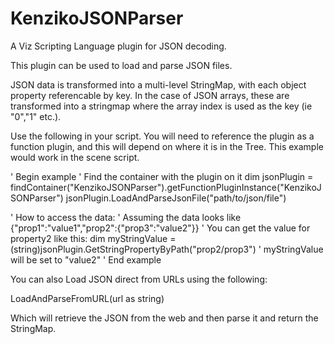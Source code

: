 # KenzikoJSONParser
A Viz Scripting Language plugin for JSON decoding.

This plugin can be used to load and parse JSON files. 

JSON data is transformed into a multi-level StringMap, with each object property referencable by key.
In the case of JSON arrays, these are transformed into a stringmap where the array index is used as the key (ie "0","1" etc.).

Use the following in your script. 
You will need to reference the plugin as a function plugin, and this will depend on where it is in the Tree. 
This example would work in the scene script.

' Begin example
' Find the container with the plugin on it
dim jsonPlugin = findContainer("KenzikoJSONParser").getFunctionPluginInstance("KenzikoJSONParser")
jsonPlugin.LoadAndParseJsonFile("path/to/json/file")

' How to access the data:
' Assuming the data looks like {"prop1":"value1","prop2":{"prop3":"value2"}}
' You can get the value for property2 like this:
dim myStringValue = (string)jsonPlugin.GetStringPropertyByPath("prop2/prop3")
' myStringValue will be set to "value2"
' End example

You can also Load JSON direct from URLs using the following:

LoadAndParseFromURL(url as string)

Which will retrieve the JSON from the web and then parse it and return the StringMap. 
